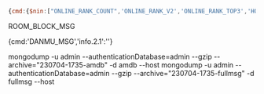 ```js
{cmd:{$nin:["ONLINE_RANK_COUNT",'ONLINE_RANK_V2','ONLINE_RANK_TOP3','HOT_RANK_CHANGED','HOT_RANK_CHANGED_V2','HOT_RANK_SETTLEMENT','HOT_RANK_SETTLEMENT_V2','WATCHED_CHANGE','ROOM_REAL_TIME_MESSAGE_UPDATE','INTERACT_WORD','ENTRY_EFFECT','DANMU_MSG','DANMU_AGGREGATION','SUPER_CHAT_MESSAGE','SUPER_CHAT_MESSAGE_JPN','LIVE_INTERACTIVE_GAME','SEND_GIFT','COMBO_SEND','GUARD_BUY','POPULARITY_RED_POCKET_NEW','POPULARITY_RED_POCKET_START','POPULARITY_RED_POCKET_WINNER_LIST','COMMON_NOTICE_DANMAKU','USER_TOAST_MSG']}}
```

ROOM_BLOCK_MSG

{cmd:'DANMU_MSG','info.2.1':''}

mongodump -u admin --authenticationDatabase=admin --gzip --archive="230704-1735-amdb" -d amdb --host
mongodump -u admin --authenticationDatabase=admin --gzip --archive="230704-1735-fullmsg" -d fullmsg --host
